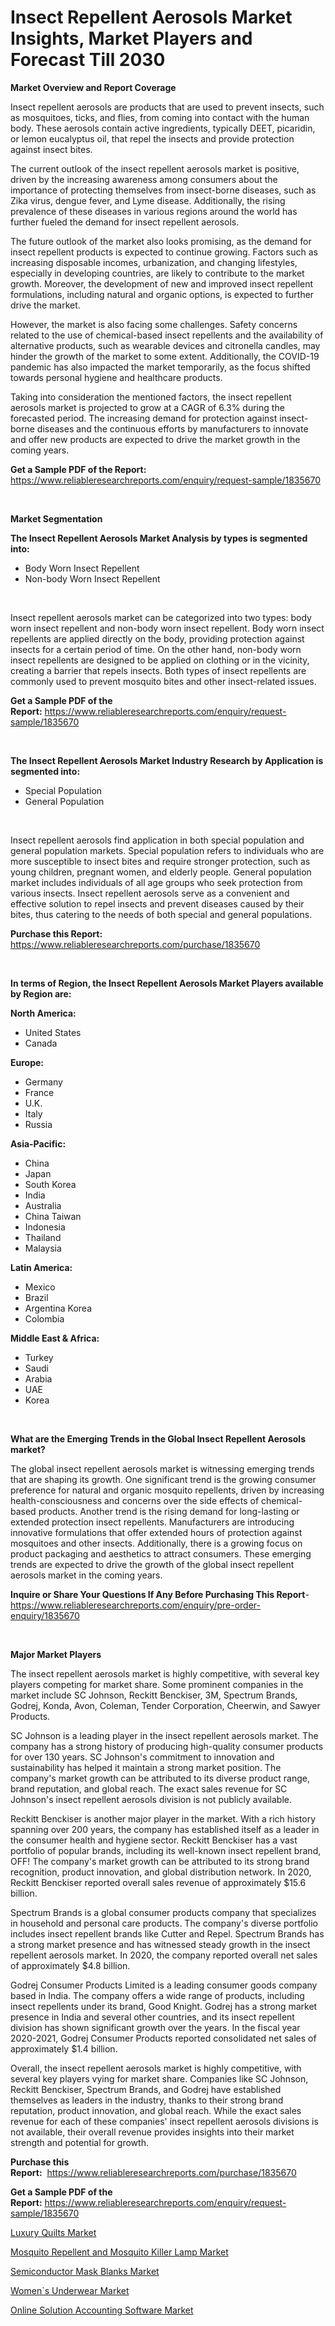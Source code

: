 <p><h1>Insect Repellent Aerosols Market Insights, Market Players and Forecast Till 2030</h1></p><p><strong>Market Overview and Report Coverage</strong></p>
<p><p>Insect repellent aerosols are products that are used to prevent insects, such as mosquitoes, ticks, and flies, from coming into contact with the human body. These aerosols contain active ingredients, typically DEET, picaridin, or lemon eucalyptus oil, that repel the insects and provide protection against insect bites.</p><p>The current outlook of the insect repellent aerosols market is positive, driven by the increasing awareness among consumers about the importance of protecting themselves from insect-borne diseases, such as Zika virus, dengue fever, and Lyme disease. Additionally, the rising prevalence of these diseases in various regions around the world has further fueled the demand for insect repellent aerosols.</p><p>The future outlook of the market also looks promising, as the demand for insect repellent products is expected to continue growing. Factors such as increasing disposable incomes, urbanization, and changing lifestyles, especially in developing countries, are likely to contribute to the market growth. Moreover, the development of new and improved insect repellent formulations, including natural and organic options, is expected to further drive the market.</p><p>However, the market is also facing some challenges. Safety concerns related to the use of chemical-based insect repellents and the availability of alternative products, such as wearable devices and citronella candles, may hinder the growth of the market to some extent. Additionally, the COVID-19 pandemic has also impacted the market temporarily, as the focus shifted towards personal hygiene and healthcare products.</p><p>Taking into consideration the mentioned factors, the insect repellent aerosols market is projected to grow at a CAGR of 6.3% during the forecasted period. The increasing demand for protection against insect-borne diseases and the continuous efforts by manufacturers to innovate and offer new products are expected to drive the market growth in the coming years.</p></p>
<p><strong>Get a Sample PDF of the Report:</strong> <a href="https://www.reliableresearchreports.com/enquiry/request-sample/1835670">https://www.reliableresearchreports.com/enquiry/request-sample/1835670</a></p>
<p>&nbsp;</p>
<p><strong>Market Segmentation</strong></p>
<p><strong>The Insect Repellent Aerosols Market Analysis by types is segmented into:</strong></p>
<p><ul><li>Body Worn Insect Repellent</li><li>Non-body Worn Insect Repellent</li></ul></p>
<p>&nbsp;</p>
<p><p>Insect repellent aerosols market can be categorized into two types: body worn insect repellent and non-body worn insect repellent. Body worn insect repellents are applied directly on the body, providing protection against insects for a certain period of time. On the other hand, non-body worn insect repellents are designed to be applied on clothing or in the vicinity, creating a barrier that repels insects. Both types of insect repellents are commonly used to prevent mosquito bites and other insect-related issues.</p></p>
<p><strong>Get a Sample PDF of the Report:</strong>&nbsp;<a href="https://www.reliableresearchreports.com/enquiry/request-sample/1835670">https://www.reliableresearchreports.com/enquiry/request-sample/1835670</a></p>
<p>&nbsp;</p>
<p><strong>The Insect Repellent Aerosols Market Industry Research by Application is segmented into:</strong></p>
<p><ul><li>Special Population</li><li>General Population</li></ul></p>
<p>&nbsp;</p>
<p><p>Insect repellent aerosols find application in both special population and general population markets. Special population refers to individuals who are more susceptible to insect bites and require stronger protection, such as young children, pregnant women, and elderly people. General population market includes individuals of all age groups who seek protection from various insects. Insect repellent aerosols serve as a convenient and effective solution to repel insects and prevent diseases caused by their bites, thus catering to the needs of both special and general populations.</p></p>
<p><strong>Purchase this Report:</strong>&nbsp; <a href="https://www.reliableresearchreports.com/purchase/1835670">https://www.reliableresearchreports.com/purchase/1835670</a></p>
<p>&nbsp;</p>
<p><strong>In terms of Region, the Insect Repellent Aerosols Market Players available by Region are:</strong></p>
<p>
    <p> <strong> North America: </strong>
        <ul>
            <li>United States</li>
            <li>Canada</li>
        </ul>
        </p> 
    <p> <strong> Europe: </strong>
        <ul>
            <li>Germany</li>
            <li>France</li>
            <li>U.K.</li>
            <li>Italy</li>
            <li>Russia</li>
        </ul>
        </p> 
    <p> <strong> Asia-Pacific: </strong>
        <ul>
            <li>China</li>
            <li>Japan</li>
            <li>South Korea</li>
            <li>India</li>
            <li>Australia</li>
            <li>China Taiwan</li>
            <li>Indonesia</li>
            <li>Thailand</li>
            <li>Malaysia</li>
        </ul>
        </p> 
    <p> <strong> Latin America: </strong>
        <ul>
            <li>Mexico</li>
            <li>Brazil</li>
            <li>Argentina Korea</li>
            <li>Colombia</li>
        </ul>
        </p> 
    <p> <strong> Middle East & Africa: </strong>
        <ul>
            <li>Turkey</li>
            <li>Saudi</li>
            <li>Arabia</li>
            <li>UAE</li>
            <li>Korea</li>
        </ul>
    </p>
    </p>
<p>&nbsp;</p>
<p><strong>What are the Emerging Trends in the Global Insect Repellent Aerosols market?</strong></p>
<p><p>The global insect repellent aerosols market is witnessing emerging trends that are shaping its growth. One significant trend is the growing consumer preference for natural and organic mosquito repellents, driven by increasing health-consciousness and concerns over the side effects of chemical-based products. Another trend is the rising demand for long-lasting or extended protection insect repellents. Manufacturers are introducing innovative formulations that offer extended hours of protection against mosquitoes and other insects. Additionally, there is a growing focus on product packaging and aesthetics to attract consumers. These emerging trends are expected to drive the growth of the global insect repellent aerosols market in the coming years.</p></p>
<p><strong>Inquire or Share Your Questions If Any Before Purchasing This Report</strong>- <a href="https://www.reliableresearchreports.com/enquiry/pre-order-enquiry/1835670">https://www.reliableresearchreports.com/enquiry/pre-order-enquiry/1835670</a></p>
<p>&nbsp;</p>
<p><strong>Major Market Players</strong></p>
<p><p>The insect repellent aerosols market is highly competitive, with several key players competing for market share. Some prominent companies in the market include SC Johnson, Reckitt Benckiser, 3M, Spectrum Brands, Godrej, Konda, Avon, Coleman, Tender Corporation, Cheerwin, and Sawyer Products.</p><p>SC Johnson is a leading player in the insect repellent aerosols market. The company has a strong history of producing high-quality consumer products for over 130 years. SC Johnson's commitment to innovation and sustainability has helped it maintain a strong market position. The company's market growth can be attributed to its diverse product range, brand reputation, and global reach. The exact sales revenue for SC Johnson's insect repellent aerosols division is not publicly available.</p><p>Reckitt Benckiser is another major player in the market. With a rich history spanning over 200 years, the company has established itself as a leader in the consumer health and hygiene sector. Reckitt Benckiser has a vast portfolio of popular brands, including its well-known insect repellent brand, OFF! The company's market growth can be attributed to its strong brand recognition, product innovation, and global distribution network. In 2020, Reckitt Benckiser reported overall sales revenue of approximately $15.6 billion.</p><p>Spectrum Brands is a global consumer products company that specializes in household and personal care products. The company's diverse portfolio includes insect repellent brands like Cutter and Repel. Spectrum Brands has a strong market presence and has witnessed steady growth in the insect repellent aerosols market. In 2020, the company reported overall net sales of approximately $4.8 billion.</p><p>Godrej Consumer Products Limited is a leading consumer goods company based in India. The company offers a wide range of products, including insect repellents under its brand, Good Knight. Godrej has a strong market presence in India and several other countries, and its insect repellent division has shown significant growth over the years. In the fiscal year 2020-2021, Godrej Consumer Products reported consolidated net sales of approximately $1.4 billion.</p><p>Overall, the insect repellent aerosols market is highly competitive, with several key players vying for market share. Companies like SC Johnson, Reckitt Benckiser, Spectrum Brands, and Godrej have established themselves as leaders in the industry, thanks to their strong brand reputation, product innovation, and global reach. While the exact sales revenue for each of these companies' insect repellent aerosols divisions is not available, their overall revenue provides insights into their market strength and potential for growth.</p></p>
<p><strong>Purchase this Report:</strong>&nbsp;&nbsp;<a href="https://www.reliableresearchreports.com/purchase/1835670">https://www.reliableresearchreports.com/purchase/1835670</a></p>
<p></p>
<p><strong>Get a Sample PDF of the Report:</strong>&nbsp;<a href="https://www.reliableresearchreports.com/enquiry/request-sample/1835670">https://www.reliableresearchreports.com/enquiry/request-sample/1835670</a></p>
<p><p><a href="https://www.linkedin.com/pulse/decoding-luxury-quilts-market-deep-dive-latest-trends/">Luxury Quilts Market</a></p><p><a href="https://github.com/ChiragRP21/Market-Research-Report-List-1/blob/main/mosquito-repellent-and-mosquito-killer-lamp-market.md">Mosquito Repellent and Mosquito Killer Lamp Market</a></p><p><a href="https://medium.com/@entelaloshi55/decoding-semiconductor-mask-blanks-market-metrics-market-share-trends-and-growth-patterns-6b8ebb9faed7">Semiconductor Mask Blanks Market</a></p><p><a href="https://www.linkedin.com/pulse/womens-underwear-market-share-amp-new-trends-analysis-report/">Women`s Underwear Market</a></p><p><a href="https://github.com/Chiragrp22/Market-Research-Report-List-1/blob/main/online-solution-accounting-software-market.md">Online Solution Accounting Software Market</a></p></p>